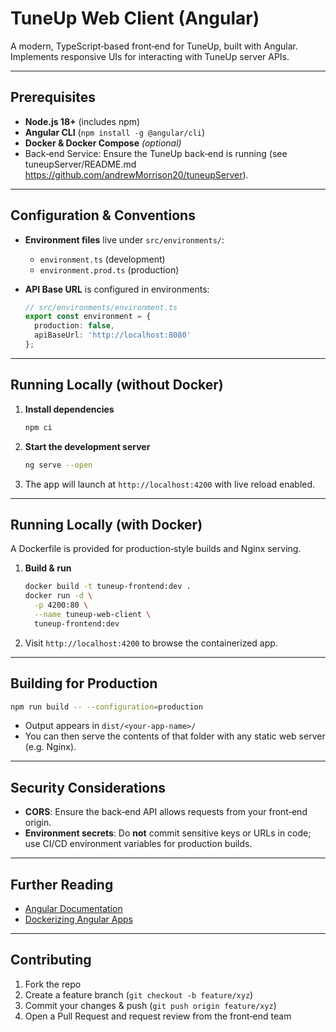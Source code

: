 # TuneUp Web Client (Angular)

A modern, TypeScript‐based front‑end for TuneUp, built with Angular. Implements responsive UIs for interacting with TuneUp server APIs.

---

##  Prerequisites

* **Node.js 18+** (includes npm)
* **Angular CLI** (`npm install -g @angular/cli`)
* **Docker & Docker Compose** *(optional)*
* Back‑end Service: Ensure the TuneUp back‑end is running (see tuneupServer/README.md https://github.com/andrewMorrison20/tuneupServer).

---

##  Configuration & Conventions

* **Environment files** live under `src/environments/`:

  * `environment.ts` (development)
  * `environment.prod.ts` (production)
* **API Base URL** is configured in environments:

  ```ts
  // src/environments/environment.ts
  export const environment = {
    production: false,
    apiBaseUrl: 'http://localhost:8080'
  };
  ```

---

##  Running Locally (without Docker)

1. **Install dependencies**

   ```bash
   npm ci
   ```
2. **Start the development server**

   ```bash
   ng serve --open
   ```
3. The app will launch at `http://localhost:4200` with live reload enabled.

---

##  Running Locally (with Docker)

A Dockerfile is provided for production‑style builds and Nginx serving.

1. **Build & run**

   ```bash
   docker build -t tuneup-frontend:dev .
   docker run -d \
     -p 4200:80 \
     --name tuneup-web-client \
     tuneup-frontend:dev
   ```
2. Visit `http://localhost:4200` to browse the containerized app.

---

##  Building for Production

```bash
npm run build -- --configuration=production
```

* Output appears in `dist/<your-app-name>/`
* You can then serve the contents of that folder with any static web server (e.g. Nginx).

---

##  Security Considerations

* **CORS**: Ensure the back‑end API allows requests from your front‑end origin.
* **Environment secrets**: Do **not** commit sensitive keys or URLs in code; use CI/CD environment variables for production builds.

---

##  Further Reading

* [Angular Documentation](https://angular.io/docs)
* [Dockerizing Angular Apps](https://docs.docker.com/samples/angular/)


---

##  Contributing

1. Fork the repo
2. Create a feature branch (`git checkout -b feature/xyz`)
3. Commit your changes & push (`git push origin feature/xyz`)
4. Open a Pull Request and request review from the front‑end team


